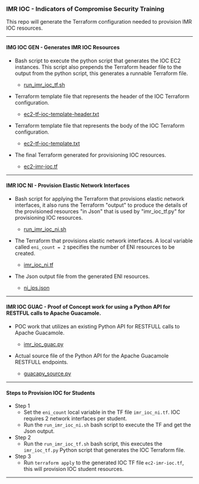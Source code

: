 ### IMR IOC - Indicators of Compromise Security Training

This repo will generate the Terraform configuration needed to provision IMR IOC resources.


***
#### IMG IOC GEN - Generates IMR IOC Resources
- Bash script to execute the python script that generates the IOC EC2 instances.  This script also prepends the Terraform header file to the output from the python script, this generates a runnable Terraform file.
  - [run_imr_ioc_tf.sh](./imr-ioc-gen/run_imr_ioc_tf.sh)


- Terraform template file that represents the header of the IOC Terraform configuration.
  - [ec2-tf-ioc-template-header.txt](./imr-ioc-gen/template/ec2-tf-ioc-template-header.txt)


- Terraform template file that represents the body of the IOC Terraform configuration.
  - [ec2-tf-ioc-template.txt](./imr-ioc-gen/template/ec2-tf-ioc-template.txt)


- The final Terraform generated for provisioning IOC resources.
  - [ec2-imr-ioc.tf](./imr-ioc-tf/ec2-imr-ioc.tf)

***
#### IMR IOC NI - Provision Elastic Network Interfaces

- Bash script for applying the Terraform that provisions elastic network interfaces, it also runs the Terraform "output" to produce the details of the provisioned resources "in Json" that is used by "imr_ioc_tf.py" for provisioning IOC resources.
  - [run_imr_ioc_ni.sh](./imr-ioc-ni/run_imr_ioc_ni.sh)


- The Terraform that provisions elastic network interfaces.  A local variable called `eni_count = 2` specifies the number of ENI resources to be created.
  - [imr_ioc_ni.tf](./imr-ioc-ni/imr_ioc_ni.tf)


- The Json output file from the generated ENI resources.
  - [ni_ips.json](./imr-ioc-ni/ni_ips.json)

***
#### IMR IOC GUAC - Proof of Concept work for using a Python API for RESTFUL calls to Apache Guacamole. 
- POC work that utilizes an existing Python API for RESTFULL calls to Apache Guacamole.
  - [imr_ioc_guac.py](./imr-ioc-guac/imr_ioc_guac.py)

- Actual source file of the Python API for the Apache Guacamole RESTFULL endpoints.
  - [guacapy_source.py](./imr-ioc-guac/guacapy_source.py)

***

#### Steps to Provision IOC for Students
* Step 1
   * Set the `eni_count` local variable in the TF file `imr_ioc_ni.tf`.  IOC requires 2 network interfaces per student. 
   * Run the `run_imr_ioc_ni.sh` bash script to execute the TF and get the Json output.
* Step 2
  * Run the `run_imr_ioc_tf.sh` bash script, this executes the `imr_ioc_tf.py` Python script that generates the IOC Terraform file.
* Step 3
  * Run `terraform apply` to the generated IOC TF file `ec2-imr-ioc.tf`, this will provision IOC student resources. 

***
